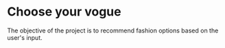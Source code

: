 # Choose your vogue
The objective of the project is to recommend fashion options based on the user's input.

